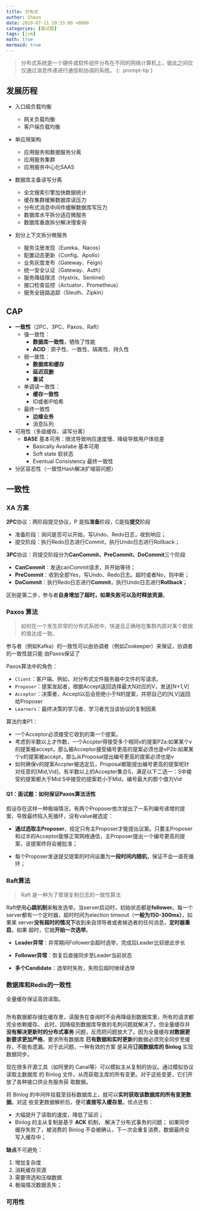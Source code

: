 ```yaml
---
title: 分布式
author: Shaun
date: 2020-07-11 10:33:00 +0800
categories: [面试题]
tags: [jvm]
math: true
mermaid: true
---
```


> 分布式系统是一个硬件或软件组件分布在不同的网络计算机上，彼此之间仅仅通过消息传递进行通信和协调的系统。
{: .prompt-tip }

## 发展历程

- 入口级负载均衡
    - 网关负载均衡
    - 客户端负载均衡

- 单应用架构
    - 应用服务和数据服务分离
    - 应用服务集群
    - 应用服务中心化SAAS

- 数据库主备读写分离
    - 全文搜索引擎加快数据统计
    - 缓存集群缓解数据库读压力
    - 分布式消息中间件缓解数据库写压力
    - 数据库水平拆分适应微服务
    - 数据库垂直拆分解决慢查询

- 划分上下文拆分微服务
    - 服务注册发现（Eureka、Nacos）
    - 配置动态更新（Config、Apollo）
    - 业务灰度发布（Gateway、Feign）
    - 统一安全认证（Gateway、Auth）
    - 服务降级限流（Hystrix、Sentinel）
    - 接口检查监控（Actuator、Prometheus）
    - 服务全链路追踪（Sleuth、Zipkin）


## CAP

- **一致性**（2PC、3PC、Paxos、Raft）
    - 强一致性：
        - **数据库一致性**，牺牲了性能
        - **ACID**：原子性、一致性、隔离性、持久性
    - 弱一致性：
        - **数据库和缓存**
        - **延迟双删**
        - **重试**
    - 单调读一致性：
        - **缓存一致性**
        - ID或者IP哈希
    - 最终一致性
        - **边缘业务**
        - 消息队列
- 可用性（多级缓存、读写分离）
    - **BASE** 基本可用：限流导致响应速度慢、降级导致用户体验差
        - Basically Availabe 基本可用 
        - Soft state 软状态
        - Eventual Consistency 最终一致性
- 分区容忍性（一致性Hash解决扩缩容问题）

## 一致性

### XA 方案

**2PC**协议：两阶段提交协议，P 是指**准备**阶段，C是指**提交**阶段
- 准备阶段：询问是否可以开始，写Undo、Redo日志，收到响应；
- 提交阶段：执行Redo日志进行Commit，执行Undo日志进行Rollback；

**3PC**协议：将提交阶段分为**CanCommit、PreCommit、DoCommit**三个阶段
- **CanCommit**：发送canCommit请求，并开始等待；
- **PreCommit**：收到全部Yes，写Undo、Redo日志。超时或者No，则中断；
- **DoCommit**：执行Redo日志进行**Commit**，执行Undo日志进行**Rollback**；

区别是第二步，参与者**自身增加了超时，如果失败可以及时释放资源**。

### Paxos 算法

> 如何在一个发生异常的分布式系统中，快速且正确地在集群内部对某个数据的值达成一致。

参与者（例如Kafka）的一致性可以由协调者（例如Zookeeper）来保证，协调者的一致性就只能
由Paxos保证了

Paxos算法中的角色：
- `Client`：客户端、例如，对分布式文件服务器中文件的写请求。
- `Proposer`：提案发起者，根据Accept返回选择最大N对应的V，发送[N+1,V]
- `Acceptor`：决策者，Accept以后会拒绝小于N的提案，并把自己的[N,V]返回给Proposer
- `Learners`：最终决策的学习者、学习者充当该协议的复制因素

算法约束P1：
- 一个Acceptor必须接受它收到的第一个提案。
- 考虑到半数以上才作数，一个Accpter得接受多个相同v的提案P2a:如果某个v的提案被accept，那么被Acceptor接受编号更高的提案必须也是vP2b:如果某个v的提案被accept，那么从Proposal提出编号更高的提案必须也是v
- 如何确保v的提案Accpter被选定后，Proposal都能提出编号更高的提案呢针对任意的[Mid,Vid]，有半数以上的Accepter集合S，满足以下二选一：S中接受的提案都大于Mid  S中接受的提案若小于Mid，编号最大的那个值为Vid

#### Q1：面试题：如何保证Paxos算法活性

假设存在这样一种极端情况，有两个Proposer依次提出了一系列编号递增的提案，导致最终陷入死循环，没有value被选定：

- **通过选取主Proposer**，规定只有主Proposer才能提出议案。只要主Proposer和过半的Acceptor能够正常网络通信，主Proposer提出一个编号更高的提案，该提案终将会被批准；

- 每个Proposer发送提交提案的时间设置为**一段时间内随机**，保证不会一直死循环；

### Raft算法
> Raft 是一种为了管理复制日志的一致性算法

Raft使用**心跳机制**来触发选举。当server启动时，初始状态都是**follower**。每一个
server都有一个定时器，超时时间为election timeout（**一般为150-300ms）**，如果某
server**没有超时的情况下**收到来自领导者或者候选者的任何消息，**定时器重启**，如果
超时，它就**开始一次选举**。

- **Leader异常**：异常期间Follower会超时选举，完成后Leader比较彼此步长

- **Follower异常**：恢复后直接同步至Leader当前状态

- **多个Candidate**：选举时失败，失败后超时继续选举

### 数据库和Redis的一致性

全量缓存保证高效读取。

![]()

所有数据都存储在缓存里，读服务在查询时不会再降级到数据库里，所有的请求都完全依赖缓存。
此时，因降级到数据库导致的毛刺问题就解决了。但全量缓存并**没有解决更新时的分布式事务**
问题，反而把问题放大了。因为全量缓存**对数据更新要求更加严格**，要求所有数据库
**已有数据和实时更新**的数据必须完全同步至缓存，不能有遗漏。对于此问题，一种有效的方案
是采用**订阅数据库的 Binlog** 实现数据同步。

现在很多开源工具（如阿里的 Canal等）可以模拟主从复制的协议。通过模拟协议读取主数据库
的 Binlog 文件，从而获取主库的所有变更。对于这些变更，它们开放了各种接口供业务服务获
取数据。

将 Binlog 的中间件挂载至目标数据库上，就可以**实时获取该数据库的所有变更数据**。对这
些变更数据解析后，便可**直接写入缓存里**。优点还有：
- 大幅提升了读取的速度，降低了延迟；
- Binlog 的主从复制是基于 **ACK** 机制， 解决了分布式事务的问题；
如果同步缓存失败了，被消费的 Binlog 不会被确认，下一次会重复消费，数据最终会写入缓存中；

**缺点**不可避免：
1. 增加复杂度
2. 消耗缓存资源
3. 需要筛选和压缩数据
4. 极端情况数据丢失；

### 可用性